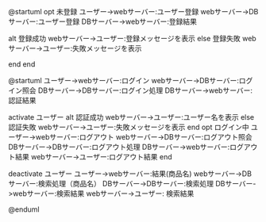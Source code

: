 @startuml
opt 未登録
ユーザー->webサーバー:ユーザー登録
webサーバー->DBサーバー:ユーザー登録
DBサーバー->webサーバー:登録結果

alt 登録成功
webサーバー->ユーザー:登録メッセージを表示
else 登録失敗
webサーバー->ユーザー:失敗メッセージを表示

 end
end

@startuml
ユーザー->webサーバー:ログイン
webサーバー->DBサーバー:ログイン照会
DBサーバー->DBサーバー:ログイン処理
DBサーバー->webサーバー:認証結果

activate ユーザー
alt 認証成功
webサーバー->ユーザー:ユーザー名を表示
else 認証失敗
webサーバー->ユーザー:失敗メッセージを表示
end
opt ログイン中
ユーザー->webサーバー:ログアウト
webサーバー->DBサーバー:ログアウト照会
DBサーバー->DBサーバー:ログアウト処理
DBサーバー->webサーバー:ログアウト結果
webサーバー->ユーザー:ログアウト結果
end

deactivate ユーザー
ユーザー->webサーバー:結果(商品名)
webサーバー->DBサーバー:検索処理（商品名）
DBサーバー->DBサーバー:検索処理
DBサーバー->webサーバー:検索結果
webサーバー->ユーザー:  検索結果

@enduml
